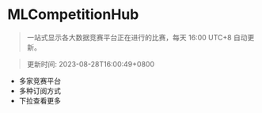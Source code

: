 # MLCompetitionHub

> 一站式显示各大数据竞赛平台正在进行的比赛，每天 16:00 UTC+8 自动更新。
  
> 更新时间: 2023-08-28T16:00:49+0800 

* 多家竞赛平台
* 多种订阅方式
* 下拉查看更多